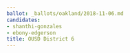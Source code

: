 ```yaml
---
ballot: _ballots/oakland/2018-11-06.md
candidates:
- shanthi-gonzales
- ebony-edgerson
title: OUSD District 6
---
```

